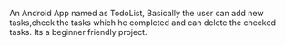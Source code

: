 An Android App named as TodoList, Basically the user can add new tasks,check the tasks which he completed and can delete the checked tasks.
Its a beginner friendly project.
